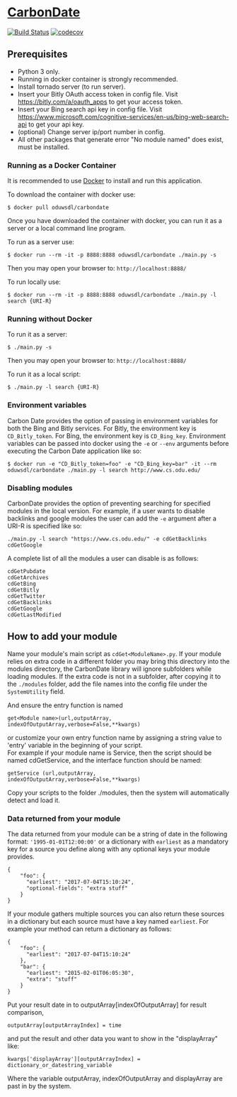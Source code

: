 # [CarbonDate](http://carbondate.cs.odu.edu)

[![Build Status](https://travis-ci.org/grantat/CarbonDate.svg?branch=master)](https://travis-ci.org/grantat/CarbonDate)
[![codecov](https://codecov.io/gh/grantat/CarbonDate/branch/master/graph/badge.svg)](https://codecov.io/gh/grantat/CarbonDate)

## Prerequisites
* Python 3 only.
* Running in docker container is strongly recommended.
* Install tornado server (to run server).
* Insert your Bitly OAuth access token in config file. Visit https://bitly.com/a/oauth_apps to get your access token.
* Insert your Bing search api key in config file. Visit https://www.microsoft.com/cognitive-services/en-us/bing-web-search-api to get your api key.
* (optional) Change server ip/port number in config.
* All other packages that generate error "No module named" does exist, must be installed.

### Running as a Docker Container

It is recommended to use [Docker](https://www.docker.com/) to install and run this application.

To download the container with docker use:
```
$ docker pull oduwsdl/carbondate
```

Once you have downloaded the container with docker, you can run it as a server or a local command line program.

To run as a server use:
```
$ docker run --rm -it -p 8888:8888 oduwsdl/carbondate ./main.py -s
```
Then you may open your browser to: `http://localhost:8888/`

To run locally use:
```
$ docker run --rm -it -p 8888:8888 oduwsdl/carbondate ./main.py -l search {URI-R}
```

### Running without Docker

To run it as a server:

```
$ ./main.py -s
```
Then you may open your browser to: `http://localhost:8888/`

To run it as a local script:

```
$ ./main.py -l search {URI-R}
```

### Environment variables

Carbon Date provides the option of passing in environment variables for both the Bing and Bitly services.
For Bitly, the environment key is `CD_Bitly_token`. For Bing, the environment key is `CD_Bing_key`.
Environment variables can be passed into docker using the `-e` or `--env` arguments before executing the Carbon Date application like so:

```
$ docker run -e "CD_Bitly_token=foo" -e "CD_Bing_key=bar" -it --rm oduwsdl/carbondate ./main.py -l search http://www.cs.odu.edu/
```

### Disabling modules

CarbonDate provides the option of preventing searching for specified modules in the local version.
For example, if a user wants to disable backlinks and google modules the user can add the `-e` argument after a URI-R is specified like so:

```
./main.py -l search "https://www.cs.odu.edu/" -e cdGetBacklinks cdGetGoogle
```

A complete list of all the modules a user can disable is as follows:

```
cdGetPubdate
cdGetArchives
cdGetBing
cdGetBitly
cdGetTwitter
cdGetBacklinks
cdGetGoogle
cdGetLastModified
```

## How to add your module

Name your module's main script as `cdGet<ModuleName>.py`. If your module relies on extra code in a different folder you may bring this directory into the modules directory, the CarbonDate library will ignore subfolders while loading modules. If the extra code is not in a subfolder, after copying it to the `./modules` folder, add the file names into the config file under the `SystemUtility` field.

And ensure the entry function is named  
```
get<Module name>(url,outputArray, indexOfOutputArray,verbose=False,**kwargs)  
```
or customize your own entry function name by assigning a string value to 'entry' variable in the beginning of your script.  
For example if your module name is Service, then the script should be named cdGetService, and the interface function should be named:

```
getService (url,outputArray, indexOfOutputArray,verbose=False,**kwargs)  
```

Copy your scripts to the folder ./modules, then the system will automatically detect and load it.

### Data returned from your module

The data returned from your module can be a string of date in the following format: `'1995-01-01T12:00:00'` or a dictionary with `earliest` as a mandatory key for a source you define along with any optional keys your module provides.

```
{
    "foo": {
      "earliest": "2017-07-04T15:10:24",
      "optional-fields": "extra stuff"
    }
}
```

If your module gathers multiple sources you can also return these sources in a dictionary but each source must have a key named `earliest`. For example your method can return a dictionary as follows:

```
{
    "foo": {
      "earliest": "2017-07-04T15:10:24"
    },
    "bar": {
      "earliest": "2015-02-01T06:05:30",
      "extra": "stuff"
    }
}
```

Put your result date in to outputArray\[indexOfOutputArray\] for result comparison,  

```
outputArray[outputArrayIndex] = time
```

and put the result and other data you want to show in the "displayArray" like:  
```
kwargs['displayArray'][outputArrayIndex] = dictionary_or_datestring_variable
```

Where the variable outputArray, indexOfOutputArray and displayArray are past in by the system.  

